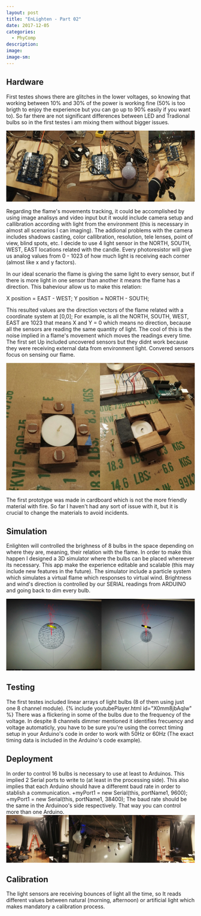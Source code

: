 ```yaml
---
layout: post
title: "EnLighten - Part 02"
date: 2017-12-05
categories: 
  - PhyComp
description: 
image: 
image-sm:
---
```


## Hardware

First testes shows there are glitches in the lower voltages, so knowing that working between 10% and 30% of the power is working fine (50% is too brigth to enjoy the experience but you can go up to 90% easily if you want to). So far there are not significant differences between LED and Tradional bulbs so in the first testes i am mixing them without bigger issues.

![Enlighten](/assets/8channel.jpeg)

Regarding the flame's movements tracking, it could be accomplished by using image analisys and video input but it would include camera setup and callibration according with light from the environment (this is necessary in almost all scenarios I can imaging). The addional problems with the camera includes shadows casting, color callibration, resolution, tele lenses, point of view, blind spots, etc. I decide to use 4 light sensor in the NORTH, SOUTH, WEST, EAST locations related with the candle. Every photoresistor will give us analog values from 0 - 1023 of how much light is receiving each corner (almost like x and y factors).

In our ideal scenario the flame is giving the same light to every sensor, but if there is more light in one sensor than another it means the flame has a direction. This baheviour allow us to make this relation:

X position = EAST - WEST;
Y position = NORTH - SOUTH;

This resulted values are the direction vectors of the flame related with a coordinate system at [0,0];
For example, is all the NORTH, SOUTH, WEST, EAST are 1023 that means X and Y = 0 which means no direction, because all the sensors are reading the same quantity of light. The cool of this is the noise implied in a flame's movement which moves the readings every time.
The first set Up included uncovered sensors but they didnt work because they were receiving external data from environment light. Convered sensors focus on sensing our flame.

![Enlighten](/assets/photoresistors.jpeg)

The first prototype was made in cardboard which is not the more friendly material with fire. So far I haven't had any sort of issue with it, but it is crucial to change the materials to avoid incidents.

## Simulation

Enlighten will controlled the brighness of 8 bulbs in the space depending on where they are, meaning, their relation with the flame. In order to make this happen I designed a 3D simulator where the bulbs can be placed whereever its necessary. This app make the experience editable and scalable (this may include new features in the future). The simulator include a particle system which simulates a virtual flame which responses to virtual wind. Brightness and wind's direction is controlled by our SERIAL readings from ARDUINO and going back to dim every bulb.


![Enlighten](/assets/simulator.jpeg)

## Testing

The first testes included linear arrays of light bulbs (8 of them using just one 8 channel module).
{% include youtubePlayer.html id="X0mm8jbAqIw" %}
There was a flickering in some of the bulbs due to the frequency of the voltage. In despite 8 channels dimmer mentioned it identifies frecuency and voltage automaticly, you have to be sure you're using the correct timing setup in your Arduino's code in order to work with 50Hz or 60Hz (The exact timing data is included in the Arduino's code example).

## Deployment

In order to control 16 bulbs is necessary to use at least to Arduinos. This implied 2 Serial ports to write to (at least in the processing side). This also implies that each Arduino should have a differemt baud rate in order to stablish a communication.
+myPort1 = new Serial(this, portName1, 9600);
+myPort1 = new Serial(this, portName1, 38400);
The baud rate should be the same in the Arduinoo's side respectively. That way you can control more than one Arduino.
![Enlighten](/assets/installationEnlighten.jpeg)

## Calibration

The light sensors are receiving bounces of light all the time, so It reads different values between natural (morning, afternoon) or artificial light which makes mandatory a calibration process.
